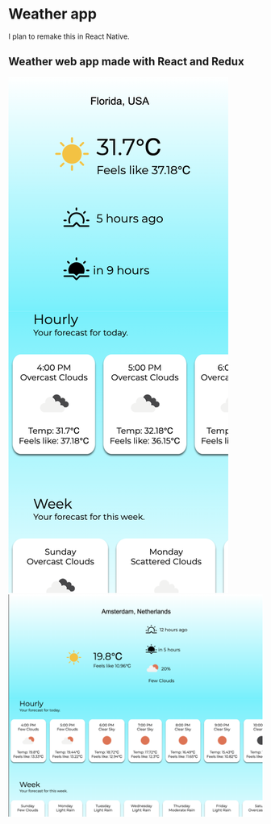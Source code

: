 # Weather app

I plan to remake this in React Native.

## Weather web app made with React and Redux

![](./weather-mobile.png "App screenshot")
![](./weather-tablet.png "App tablet screenshot")
